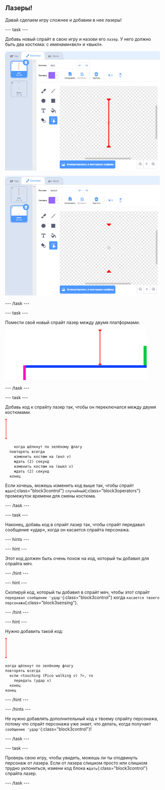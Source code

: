 ## Лазеры!

Давай сделаем игру сложнее и добавим в нее лазеры!

\--- task \---

Добавь новый спрайт в свою игру и назови его `лазер`. У него должно быть два костюма: с именами«вкл» и «выкл».

![снимок экрана](images/dodge-lasers-costume1.png)

![снимок экрана](images/dodge-lasers-costume2.png)

\--- /task \---

\--- task \---

Помести свой новый спрайт лазер между двумя платформами.

![снимок экрана](images/dodge-lasers-position.png)

\--- /task \---

\--- task \---

Добавь код к спрайту лазер так, чтобы он переключался между двумя костюмами.

![спрайт лазер](images/laser_sprite.png)

```blocks3
    когда щёлкнут по зелёному флагу
  повторять всегда
    изменить костюм на (вкл v)
    ждать (2) секунд
    изменить костюм на (выкл v)
    ждать (2) секунд
  конец
```

Если хочешь, можешь изменить код выше так, чтобы спрайт `ждал`{:class="block3control"} `случайный`{:class="block3operators"} промежуток времени для смены костюма.

\--- /task \---

\--- task \---

Наконец, добавь код в спрайт лазер так, чтобы спрайт передавал сообщение «удар», когда он касается спрайта персонажа.

\--- hints \---

\--- hint \---

Этот код должен быть очень похож на код, который ты добавил для спрайта мяч.

\--- /hint \---

\--- hint \---

Скопируй код, который ты добавил в спрайт мяч, чтобы этот спрайт `передавал сообщение 'удар'`{:class="block3control"} когда `касается твоего персонажа`{:class="block3sensing"}.

\--- /hint \---

\--- hint \---

Нужно добавить такой код:

![спрайт лазер](images/laser_sprite.png)

```blocks3
когда щёлкнут по зелёному флагу
повторять всегда
  если <touching (Pico walking v) ?>, то
    передать (удар v)
  конец
конец
```

\--- /hint \---

\--- /hints \---

Не нужно добавлять дополнительный код к твоему спрайту персонажа, потому что спрайт персонажа уже знает, что делать, когда получает `сообщение 'удар'`{:class="block3control"}!

\--- /task \---

\--- task \---

Проверь свою игру, чтобы увидеть, можешь ли ты отодвинуть персонаж от лазера. Если от лазера слишком просто или слишком трудно уклониться, измени код блока `ждать`{:class="block3control"} спрайта лазер.

\--- /task \---